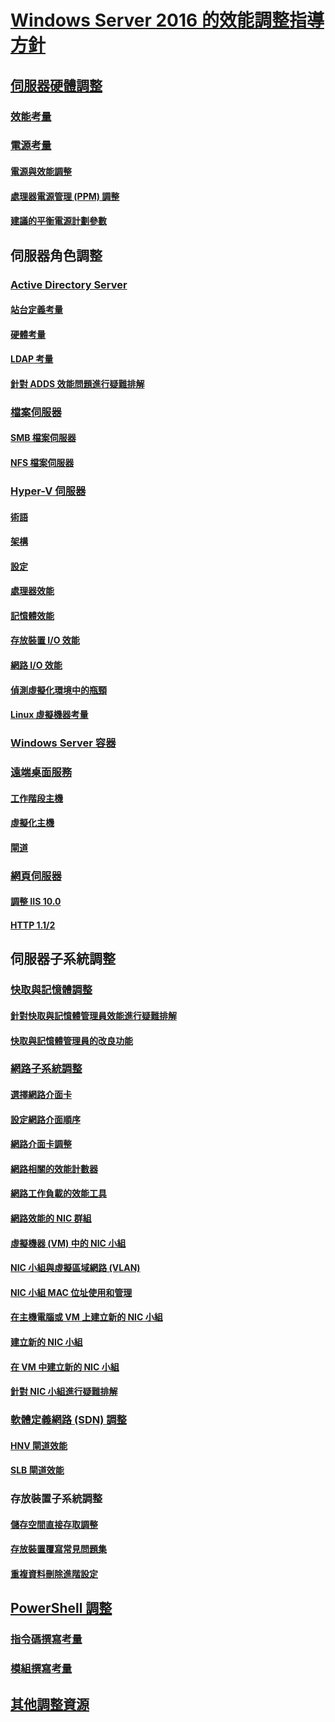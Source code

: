 # [Windows Server 2016 的效能調整指導方針](index.md)
## [伺服器硬體調整](hardware/index.md)
### [效能考量](hardware/index.md)
### [電源考量](hardware/power.md)
#### [電源與效能調整](hardware/power/power-performance-tuning.md)
#### [處理器電源管理 (PPM) 調整](hardware/power/processor-power-management-tuning.md)
#### [建議的平衡電源計劃參數](hardware/power/recommended-balanced-plan-parameters.md)
## 伺服器角色調整
### [Active Directory Server](role/active-directory-server/index.md)
#### [站台定義考量](role/active-directory-server/site-definition-considerations.md)
#### [硬體考量](role/active-directory-server/hardware-considerations.md)
#### [LDAP 考量](role/active-directory-server/ldap-considerations.md)
#### [針對 ADDS 效能問題進行疑難排解](role/active-directory-server/troubleshoot.md)
### [檔案伺服器](role/file-server/index.md)
#### [SMB 檔案伺服器](role/file-server/smb-file-server.md)
#### [NFS 檔案伺服器](role/file-server/nfs-file-server.md)
### [Hyper-V 伺服器](role/hyper-v-server/index.md)
#### [術語](role/hyper-v-server/terminology.md)
#### [架構](role/hyper-v-server/architecture.md)
#### [設定](role/hyper-v-server/configuration.md)
#### [處理器效能](role/hyper-v-server/processor-performance.md)
#### [記憶體效能](role/hyper-v-server/memory-performance.md)
#### [存放裝置 I/O 效能](role/hyper-v-server/storage-io-performance.md)
#### [網路 I/O 效能](role/hyper-v-server/network-io-performance.md)
#### [偵測虛擬化環境中的瓶頸](role/hyper-v-server/detecting-virtualized-environment-bottlenecks.md)
#### [Linux 虛擬機器考量](role/hyper-v-server/linux-virtual-machine-considerations.md)
### [Windows Server 容器](role/windows-server-container/index.md)
### [遠端桌面服務](role/remote-desktop/session-hosts.md)
#### [工作階段主機](role/remote-desktop/session-hosts.md)
#### [虛擬化主機](role/remote-desktop/virtualization-hosts.md)
#### [閘道](role/remote-desktop/gateways.md)
### [網頁伺服器](role/web-server/index.md)
#### [調整 IIS 10.0](role/web-server/tuning-iis-10.md)
#### [HTTP 1.1/2](role/web-server/http-performance.md)
## 伺服器子系統調整
### [快取與記憶體調整](subsystem/cache-memory-management/index.md)
#### [針對快取與記憶體管理員效能進行疑難排解](subsystem/cache-memory-management/troubleshoot.md)
#### [快取與記憶體管理員的改良功能](subsystem/cache-memory-management/improvements-in-windows-server.md)
### [網路子系統調整](../../networking/technologies/network-subsystem/net-sub-performance-top.md)
#### [選擇網路介面卡](../../networking/technologies/network-subsystem/net-sub-choose-nic.md)
#### [設定網路介面順序](../../networking/technologies/network-subsystem/net-sub-interface-metric.md)
#### [網路介面卡調整](../../networking/technologies/network-subsystem/net-sub-performance-tuning-nics.md)
#### [網路相關的效能計數器](../../networking/technologies/network-subsystem/net-sub-performance-counters.md)
#### [網路工作負載的效能工具](../../networking/technologies/network-subsystem/net-sub-performance-tools.md)
#### [網路效能的 NIC 群組](../../networking/technologies/nic-teaming/NIC-Teaming.md)
#### [虛擬機器 (VM) 中的 NIC 小組](../../networking/technologies/nic-teaming/nict-vms.md)
#### [NIC 小組與虛擬區域網路 (VLAN)](../../networking/technologies/nic-teaming/nict-and-vlans.md)
#### [NIC 小組 MAC 位址使用和管理](../../networking/technologies/nic-teaming/NIC-Teaming-MAC-address-Use-and-Management.md)
#### [在主機電腦或 VM 上建立新的 NIC 小組](../../networking/technologies/nic-teaming/create-a-New-NIC-Team-on-a-Host-computer-or-VM.md)
#### [建立新的 NIC 小組](../../networking/technologies/nic-teaming/create-a-New-NIC-Team.md)
#### [在 VM 中建立新的 NIC 小組](../../networking/technologies/nic-teaming/create-a-New-NIC-Team-in-a-VM.md)
#### [針對 NIC 小組進行疑難排解](../../networking/technologies/nic-teaming/Troubleshooting-NIC-Teaming.md)
### [軟體定義網路 (SDN) 調整](subsystem/software-defined-networking/index.md)
#### [HNV 閘道效能](subsystem/software-defined-networking/hnv-gateway-performance.md)
#### [SLB 閘道效能](subsystem/software-defined-networking/slb-gateway-performance.md)
### 存放裝置子系統調整
#### [儲存空間直接存取調整](subsystem/storage-spaces-direct/index.md)
#### [存放裝置覆寫常見問題集](../../storage/storage-replica/storage-replica-frequently-asked-questions.md)
#### [重複資料刪除進階設定](../../storage/data-deduplication/advanced-settings.md)
## [PowerShell 調整](powershell/index.md)
### [指令碼撰寫考量](powershell/script-authoring-considerations.md)
### [模組撰寫考量](powershell/module-authoring-considerations.md)
## [其他調整資源](additional-resources.md)
